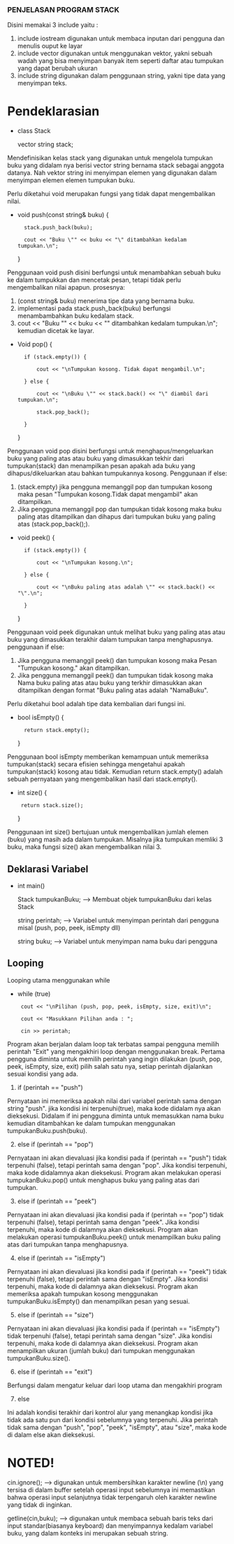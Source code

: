 ### PENJELASAN PROGRAM STACK
Disini memakai 3 include yaitu :
1. include iostream digunakan untuk membaca inputan dari pengguna dan menulis ouput ke layar
2. include vector digunakan untuk menggunakan vektor, yakni sebuah wadah yang bisa menyimpan banyak item seperti daftar atau tumpukan yang dapat berubah ukuran
3. include string digunakan dalam penggunaan string, yakni tipe data yang menyimpan teks.

# Pendeklarasian
- class Stack

    vector string stack;

Mendefinisikan kelas stack yang digunakan untuk mengelola tumpukan buku yang didalam nya berisi vector string bernama stack sebagai anggota datanya. Nah vektor string ini menyimpan elemen yang digunakan dalam menyimpan elemen elemen tumpukan buku.

Perlu diketahui void merupakan fungsi yang tidak dapat mengembalikan nilai.

- void push(const string& buku) {

        stack.push_back(buku);

        cout << "Buku \"" << buku << "\" ditambahkan kedalam tumpukan.\n";
    }

Penggunaan void push disini berfungsi untuk menambahkan sebuah buku ke dalam tumpukkan dan mencetak pesan, tetapi tidak perlu mengembalikan nilai apapun. prosesnya:
1. (const string& buku) menerima tipe data yang bernama buku.
2. implementasi pada stack.push_back(buku) berfungsi menambambahkan buku kedalam stack.
3. cout << "Buku \"" << buku << "\" ditambahkan kedalam tumpukan.\n"; kemudian dicetak ke layar.

- Void pop() {

        if (stack.empty()) {

            cout << "\nTumpukan kosong. Tidak dapat mengambil.\n";

        } else {

            cout << "\nBuku \"" << stack.back() << "\" diambil dari tumpukan.\n";

            stack.pop_back();

        }

    }

Penggunaan void pop disini berfungsi untuk menghapus/mengeluarkan buku yang paling atas atau buku yang dimasukkan tekhir dari tumpukan(stack) dan menampilkan pesan apakah ada buku yang dihapus/dikeluarkan atau bahkan tumpukannya kosong. Penggunaan if else:
1. (stack.empty) jika pengguna memanggil pop dan tumpukan kosong maka pesan "Tumpukan kosong.Tidak dapat mengambil" akan ditampilkan. 
2. Jika pengguna memanggil pop dan tumpukan tidak kosong maka buku paling atas ditampilkan dan dihapus dari tumpukan buku yang paling atas (stack.pop_back();).

- void peek() {

        if (stack.empty()) {

            cout << "\nTumpukan kosong.\n";

        } else {

            cout << "\nBuku paling atas adalah \"" << stack.back() << "\".\n";

        }

    }

Penggunaan void peek digunakan untuk melihat buku yang paling atas atau buku yang dimasukkan terakhir dalam tumpukan tanpa menghapusnya. penggunaan if else:
1. Jika pengguna memanggil peek() dan tumpukan kosong maka Pesan "Tumpukan kosong." akan ditampilkan.
2. Jika pengguna memanggil peek() dan tumpukan tidak kosong maka Nama buku paling atas atau buku yang terkhir dimasukkan akan ditampilkan dengan format "Buku paling atas adalah "NamaBuku".

Perlu diketahui bool adalah tipe data kembalian dari fungsi ini. 

- bool isEmpty() {

        return stack.empty();

    }

Penggunaan bool isEmpty memberikan kemampuan untuk memeriksa tumpukan(stack) secara efisien sehingga mengetahui apakah tumpukan(stack) kosong atau tidak. Kemudian return stack.empty() adalah sebuah pernyataan yang mengembalikan hasil dari stack.empty().

-  int size() {

        return stack.size();

    }

Penggunaan int size() bertujuan untuk mengembalikan jumlah elemen (buku) yang masih ada dalam tumpukan. Misalnya jika tumpukan memliki 3 buku, maka fungsi size() akan mengembalikan nilai 3.

## Deklarasi Variabel
- int main() 

    Stack tumpukanBuku; --> Membuat objek tumpukanBuku dari kelas Stack

    string perintah; --> Variabel untuk menyimpan perintah dari pengguna misal (push, pop, peek, isEmpty dll)

    string buku; --> Variabel untuk menyimpan nama buku dari pengguna

## Looping 
Looping utama menggunakan while

-  while (true) 

        cout << "\nPilihan (push, pop, peek, isEmpty, size, exit)\n";

        cout << "Masukkann Pilihan anda : ";

        cin >> perintah;

Program akan berjalan dalam loop tak terbatas sampai pengguna memilih perintah "Exit" yang mengakhiri loop dengan menggunakan break. Pertama pengguna diminta untuk memilih perintah yang ingin dilakukan (push, pop, peek, isEmpty, size, exit) pilih salah satu nya, setiap perintah dijalankan sesuai kondisi yang ada.

1. if (perintah == "push") 

Pernyataan ini memeriksa apakah nilai dari variabel perintah sama dengan string "push". jika kondisi ini terpenuhi(true), maka kode didalam nya akan dieksekusi. Didalam if ini pengguna diminta untuk memasukkan nama buku kemudian ditambahkan ke dalam tumpukan menggunakan tumpukanBuku.push(buku).

2. else if (perintah == "pop") 

Pernyataan ini akan dievaluasi jika kondisi pada if (perintah == "push") tidak terpenuhi (false), tetapi perintah sama dengan "pop". Jika kondisi terpenuhi, maka kode didalamnya akan dieksekusi. Program akan melakukan operasi tumpukanBuku.pop() untuk menghapus buku yang paling atas dari tumpukan.

3. else if (perintah == "peek") 

Pernyataan ini akan dievaluasi jika kondisi pada if (perintah == "pop") tidak terpenuhi (false), tetapi perintah sama dengan "peek". Jika kondisi terpenuhi, maka kode di dalamnya akan dieksekusi. Program akan melakukan operasi tumpukanBuku.peek() untuk menampilkan buku paling atas dari tumpukan tanpa menghapusnya.

4. else if (perintah == "isEmpty") 

Pernyataan ini akan dievaluasi jika kondisi pada if (perintah == "peek") tidak terpenuhi (false), tetapi perintah sama dengan "isEmpty". Jika kondisi terpenuhi, maka kode di dalamnya akan dieksekusi. Program akan memeriksa apakah tumpukan kosong menggunakan tumpukanBuku.isEmpty() dan menampilkan pesan yang sesuai.

5. else if (perintah == "size") 

Pernyataan ini akan dievaluasi jika kondisi pada if (perintah == "isEmpty") tidak terpenuhi (false), tetapi perintah sama dengan "size". Jika kondisi terpenuhi, maka kode di dalamnya akan dieksekusi. Program akan menampilkan ukuran (jumlah buku) dari tumpukan menggunakan tumpukanBuku.size().

6. else if (perintah == "exit") 

Berfungsi dalam mengatur keluar dari loop utama dan mengakhiri program

7. else

Ini adalah kondisi terakhir dari kontrol alur yang menangkap kondisi jika tidak ada satu pun dari kondisi sebelumnya yang terpenuhi. Jika perintah tidak sama dengan "push", "pop", "peek", "isEmpty", atau "size", maka kode di dalam else akan dieksekusi.

# NOTED!
cin.ignore(); --> digunakan untuk membersihkan karakter newline (\n) yang tersisa di dalam buffer setelah operasi input sebelumnya ini memastikan bahwa operasi input selanjutnya tidak terpengaruh oleh karakter newline yang tidak di inginkan.

getline(cin,buku); --> digunakan untuk membaca sebuah baris teks dari input standar(biasanya keyboard) dan menyimpannya kedalam variabel buku, yang dalam konteks ini merupakan sebuah string.

